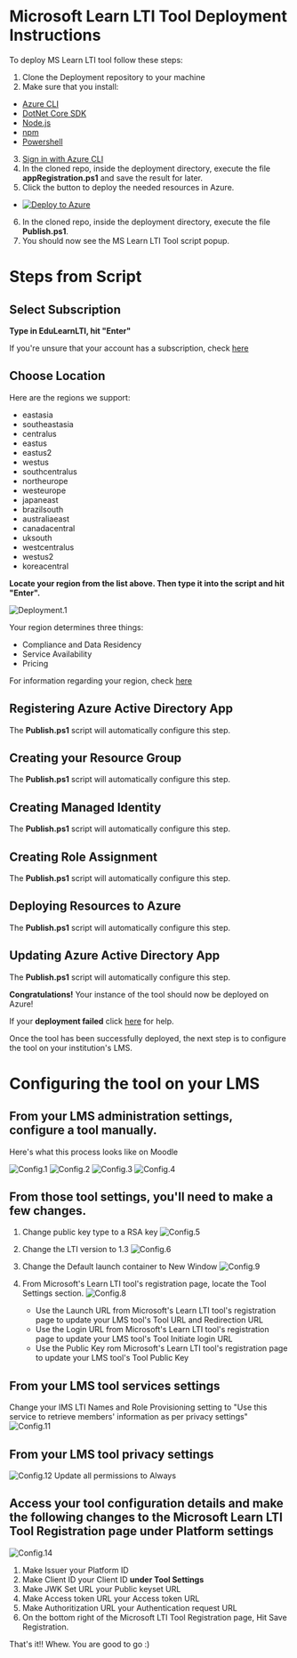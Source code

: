 # Microsoft Learn LTI Tool Deployment Instructions
To deploy MS Learn LTI tool follow these steps:
1. Clone the Deployment repository to your machine
2. Make sure that you install:
* [Azure CLI](https://docs.microsoft.com/en-us/cli/azure/install-azure-cli?view=azure-cli-latest?WT.mc_id=learnlti-github-cxa)
* [DotNet Core SDK](https://dotnet.microsoft.com/download?WT.mc_id=learnlti-github-cxa)
* [Node.js](https://nodejs.org/en/download/)
* [npm](https://www.npmjs.com/get-npm)
* [Powershell](https://docs.microsoft.com/powershell/scripting/install/installing-powershell?view=powershell-7?WT.mc_id=learnlti-github-cxa)
3. [Sign in with Azure CLI](https://docs.microsoft.com/en-us/cli/azure/authenticate-azure-cli?view=azure-cli-latest?WT.mc_id=learnlti-github-cxa)
4. In the cloned repo, inside the deployment directory, execute the file **appRegistration.ps1** and save the result for later.
5. Click the button to deploy the needed resources in Azure.
* [![Deploy to Azure](https://aka.ms/deploytoazurebutton)](https://portal.azure.com/#create/Microsoft.Template/uri/https%3A%2F%2Fraw.githubusercontent.com%2Fmicrosoft%2FLearn-LTI%2Fmaster%2Fdeployment%2Fazuredeploy.json%3Ftoken%3DAQCAEE2JIAOYTYWW5HDSNSS7AODIM)
6. In the cloned repo, inside the deployment directory, execute the file **Publish.ps1**.
7. You should now see the MS Learn LTI Tool script popup.


# Steps from Script

## Select Subscription

**Type in EduLearnLTI, hit "Enter"**

If you're unsure that your account has a subscription, check [here](https://ms.portal.azure.com/#blade/Microsoft_Azure_Billing/SubscriptionsBlade??WT.mc_id=learnlti-github-cxa)

## Choose Location

Here are the regions we support:
* eastasia
* southeastasia
* centralus
* eastus
* eastus2
* westus
* southcentralus
* northeurope
* westeurope
* japaneast
* brazilsouth
* australiaeast
* canadacentral
* uksouth
* westcentralus
* westus2
* koreacentral

**Locate your region from the list above. Then type it into the script and hit "Enter".**

![Deployment.1](./images/Deployment.1.png)

Your region determines three things:
* Compliance and Data Residency
* Service Availability
* Pricing

For information regarding your region, check [here](https://azure.microsoft.com/global-infrastructure/geographies/?WT.mc_id=learnlti-github-cxa)

## Registering Azure Active Directory App

The **Publish.ps1** script will automatically configure this step. 

## Creating your Resource Group

The **Publish.ps1** script will automatically configure this step.

## Creating Managed Identity

The **Publish.ps1** script will automatically configure this step.

## Creating Role Assignment

The **Publish.ps1** script will automatically configure this step.

## Deploying Resources to Azure

The **Publish.ps1** script will automatically configure this step.

## Updating Azure Active Directory App

The **Publish.ps1** script will automatically configure this step.

**Congratulations!** Your instance of the tool should now be deployed on Azure! 

If your **deployment failed** click [here](./TROUBLESHOOTING.md) for help.

Once the tool has been successfully deployed, the next step is to configure the tool on your institution's LMS.

# Configuring the tool on your LMS

## From your LMS administration settings, configure a tool manually. 

Here's what this process looks like on Moodle

![Config.1](./images/Config.1.png)
![Config.2](./images/Config.2.png)
![Config.3](./images/Config.3.png)
![Config.4](./images/Config.4.png)

## From those tool settings, you'll need to make a few changes.

1. Change public key type to a RSA key
![Config.5](./images/Config.5.png)

2. Change the LTI version to 1.3
![Config.6](./images/Config.6.png)

3. Change the Default launch container to New Window
![Config.9](./images/Config.9.png)

4. From Microsoft's Learn LTI tool's registration page, locate the Tool Settings section. 
![Config.8](./images/Config.8.png)
   * Use the Launch URL from Microsoft's Learn LTI tool's registration page to update your LMS tool's Tool URL and Redirection URL
   * Use the Login URL from Microsoft's Learn LTI tool's registration page to update your LMS tool's Tool Initiate login URL
   * Use the Public Key rom Microsoft's Learn LTI tool's registration page to update your LMS tool's Tool Public Key

## From your LMS tool services settings

Change your IMS LTI Names and Role Provisioning setting to "Use this service to retrieve members' information as per privacy settings"
![Config.11](./images/Config.11.png)

## From your LMS tool privacy settings
![Config.12](./images/Config.12.png)
Update all permissions to Always

## Access your tool configuration details and make the following changes to the Microsoft Learn LTI Tool Registration page under Platform settings
![Config.14](./images/Config.14.png)
1. Make Issuer your Platform ID
2. Make Client ID your Client ID **under Tool Settings**
3. Make JWK Set URL your Public keyset URL
4. Make Access token URL your Access token URL 
5. Make Authoritization URL your Authentication request URL
6. On the bottom right of the Microsoft LTI Tool Registration page, Hit Save Registration.

That's it!! Whew. You are good to go :)
